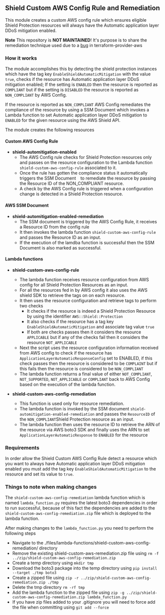 ## Shield Custom AWS Config Rule and Remediation

This module creates a custom AWS config rule which ensures eligible Shield Protection resources will always have the Automatic application layer DDoS mitigation enabled.

**Note** This repository is **NOT MAINTAINED**! It's purpose is to share the remediation technique used due to a [bug](https://github.com/hashicorp/terraform-provider-aws/issues/22869) in terraform-provider-aws

### How it works

The module accomplishes this by detecting the shield protection instances which have the tag key `EnableShieldAutomaticMitigation` with the value `true`, 
checks if the resource has Automatic application layer DDoS mitigation enabled; If the setting is `ENABLED` then the resource is reported as `COMPLIANT` 
but if the setting is `DISABLED` the resource is reported as `NON_COMPLIANT` by AWS Config.


If the resource is reported as `NON_COMPLIANT` AWS Config remediates the compliance of the resource by using a SSM Document which invokes a Lambda function to set 
Automatic application layer DDoS mitigation to `ENABLED` for the given resource using the AWS Shield API.

The module creates the following resources

#### Custom AWS Config Rule

- **shield-automitigation-enabled**
  - The AWS Config rule checks for Shield Protection resources only and passes on the resource configuration to the Lambda function `shield-custom-aws-config-rule` associated to it.
  - Once the rule has gotten the compliance status it automatically triggers the SSM Document ` ` to remediate the resource by passing the Resource ID of the NON_COMPLIANT resource.
  - A check by the AWS Config rule is triggered when a configuration change is detected in a Shield Protection resource.

#### AWS SSM Document

- **shield-automitigation-enabled-remediation**
  - The SSM document is triggered by the AWS Config Rule, it receives a Resource ID from the config rule
  - It then invokes the lambda function `shield-custom-aws-config-rule` and passes the Resource ID as an input.
  - If the execution of the lamdba function is successful then the SSM Document is also marked as successful.

#### Lambda functions

- **shield-custom-aws-config-rule**
  - The lambda function receives resource configuration from AWS config for all Shield Protection Resources as an input.
  - For all the resources fed in by AWS config it also uses the AWS shield SDK to retrieve the tags on on each resource.
  - It then uses the resource configuration and retrieve tags to perform two checks 
    - It checks if the resource is indeed a Shield Protection Resource by using the identifier `AWS::Shield::Protection`
    - It also checks if the resource has a tag key `EnableShieldAutomaticMitigation` and associate tag value `true`
    - If both are checks passes then it considers the resource `APPLICABLE` but if any of the checks fail then it considers the resource `NOT_APPLICABLE`
  - Next the script uses the resource configuration information received from AWS config to check if the resource has `ApplicationLayerAutomaticResponseConfig` set to ENABLED, if this check passes then the resource is considered to be `COMPLAINT` but if this fails then the resource is considered to be `NON_COMPLIANT`
  - The lambda function returns a final value of either `NOT_COMPLIANT`, `NOT_SUPPORTED`, `NOT_APPLICABLE` or `COMPLIANT` back to AWS Config based on the execution of the lambda function.

- **shield-custom-aws-config-remediation**
  - This function is used only for resource remediation.
  - The lambda function is invoked by the SSM document `shield-automitigation-enabled-remediation` and passes the `ResourceID` of the `NON_COMPLIANT`Shield Protection resource as an input.
  - The lambda function then uses the resource ID to retrieve the ARN of the resource via AWS boto3 SDK  and finally uses the ARN to set `ApplicationLayerAutomaticResponse` to `ENABLED` for the resource


### Requirements

In order allow the Shield Custom AWS Config Rule detect a resource which you want to always have Automatic application layer DDoS mitigation enabled you must add the tag key `EnableShieldAutomaticMitigation` to the resource and set its value to `true`. 

### Things to note when making changes

The `shield-custom-aws-config-remediation` lambda function which is named `lambda_function.py` requires the latest boto3 dependencies in order to run successful, because of this fact the dependencies are added to the `shield-custom-aws-config-remediation.zip` file which is deployed to the lambda function.

After making changes to the `lambda_function.py` you need to perform the following steps
- Navigate to the ./files/lambda-functions/shield-custom-aws-config-remediation/ directory
- Remove the existing shield-custom-aws-remediation.zip file using `rm -f ../zip/shield-custom-aws-config-remediation.zip`
- Create a temp directory using `mkdir tmp`
- Download the boto3 package into the temp directory using `pip install --target ./tmp boto3`
- Create a zipped file using `zip -r ../zip/shield-custom-aws-config-remediation.zip ./tmp`
- Delete the tmp directory `rm -rf tmp`
- Add the lambda function to the zipped file using `zip -g ../zip/shield-custom-aws-config-remediation.zip lambda_function.py`
- If you have zip files added to your .gitignore you will need to force add the file when committing using `git add --force`
